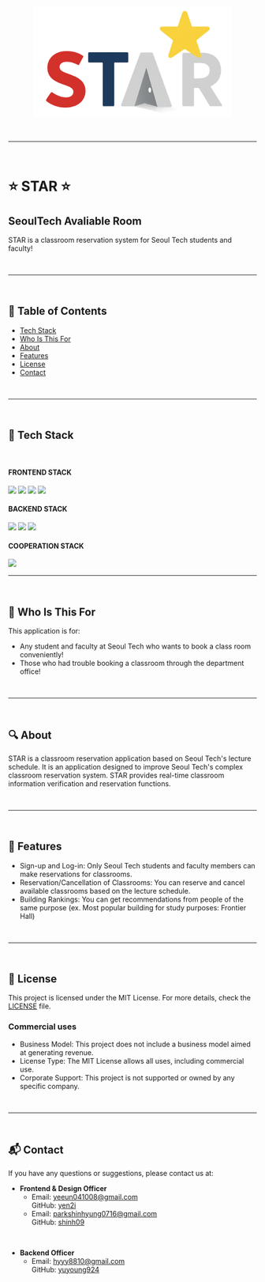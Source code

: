 <p align="center">
  <img src="front\src\assets\starlogo.png" alt="Logo" width="400">
</p>

<br>

---

<br>

# ⭐ STAR ⭐
## SeoulTech Avaliable Room
STAR is a classroom reservation system for Seoul Tech students and faculty!

<br>

---

<br>

## 📖 Table of Contents
- [Tech Stack](#tech-stack)
- [Who Is This For](#who-is-this-for)
- [About](#about)
- [Features](#features)
- [License](#license)
- [Contact](#contact)

<br>

---

<br>

## 🔧 Tech Stack

<br>

#### FRONTEND STACK

<img src="https://img.shields.io/badge/html5-E34F26?style=for-the-badge&logo=html5&logoColor=white"> 
<img src="https://img.shields.io/badge/css-1572B6?style=for-the-badge&logo=css3&logoColor=white"> 
<img src="https://img.shields.io/badge/javascript-F7DF1E?style=for-the-badge&logo=javascript&logoColor=black"> 
<img src="https://img.shields.io/badge/react-61DAFB?style=for-the-badge&logo=react&logoColor=black"> 

<br>

#### BACKEND STACK
<img src="https://img.shields.io/badge/node.js-339933?style=for-the-badge&logo=Node.js&logoColor=white">
<img src="https://img.shields.io/badge/mongoDB-47A248?style=for-the-badge&logo=MongoDB&logoColor=white">
<img src="https://img.shields.io/badge/express-000000?style=for-the-badge&logo=express&logoColor=white">

<br>

#### COOPERATION STACK
<img src="https://img.shields.io/badge/github-181717?style=for-the-badge&logo=github&logoColor=white">

<br>

---

<br>

## 🎯 Who Is This For
This application is for:
- Any student and faculty at Seoul Tech who wants to book a class room conveniently!
- Those who had trouble booking a classroom through the department office!

<br>

---

<br>

## 🔍 About
STAR is a classroom reservation application based on Seoul Tech's lecture schedule.
It is an application designed to improve Seoul Tech's complex classroom reservation system.
STAR provides real-time classroom information verification and reservation functions.

<br>

---

<br>

## 🚀 Features
- Sign-up and Log-in: Only Seoul Tech students and faculty members can make reservations for classrooms.
- Reservation/Cancellation of Classrooms: You can reserve and cancel available classrooms based on the lecture schedule.
- Building Rankings: You can get recommendations from people of the same purpose (ex. Most popular building for study purposes: Frontier Hall)

<br>

---

<br>

## 📜 License
This project is licensed under the MIT License. 
For more details, check the [LICENSE](./LICENSE) file.

### Commercial uses
- Business Model: This project does not include a business model aimed at generating revenue.
- License Type: The MIT License allows all uses, including commercial use.
- Corporate Support: This project is not supported or owned by any specific company.

<br>

---

<br>

## 📬 Contact
If you have any questions or suggestions, please contact us at:
- **Frontend & Design Officer**  
  - Email: [yeeun041008@gmail.com](mailto:yeeun041008@gmail.com)  
    GitHub: [yen2i](https://github.com/yen2i)  
  - Email: [parkshinhyung0716@gmail.com](mailto:parkshinhyung0716@gmail.com)  
    GitHub: [shinh09](https://github.com/shinh09)

<br>

- **Backend Officer**  
  - Email: [hyyy8810@gmail.com](mailto:hyyy8810@gmail.com)  
    GitHub: [yuyoung924](https://github.com/yuyoung924)


